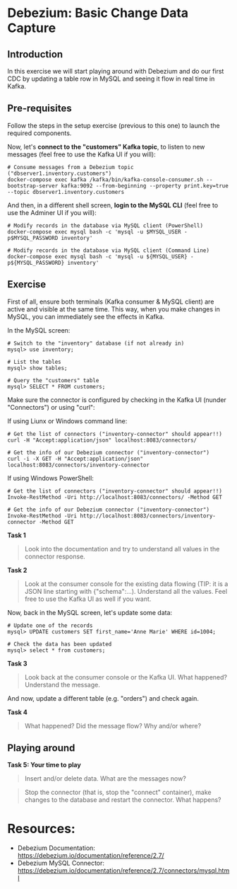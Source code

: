 # Debezium: Basic Change Data Capture

## Introduction

In this exercise we will start playing around with Debezium and do our first CDC by updating a table row in MySQL and seeing it flow in real time in Kafka.

## Pre-requisites

Follow the steps in the setup exercise (previous to this one) to launch the required components.

Now, let's **connect to the "customers" Kafka topic**, to listen to new messages (feel free to use the Kafka UI if you will):

```shell
# Consume messages from a Debezium topic ("dbserver1.inventory.customers")
docker-compose exec kafka /kafka/bin/kafka-console-consumer.sh --bootstrap-server kafka:9092 --from-beginning --property print.key=true --topic dbserver1.inventory.customers
```

And then, in a different shell screen, **login to the MySQL CLI** (feel free to use the Adminer UI if you will):

```shell
# Modify records in the database via MySQL client (PowerShell)
docker-compose exec mysql bash -c 'mysql -u $MYSQL_USER -p$MYSQL_PASSWORD inventory'

# Modify records in the database via MySQL client (Command Line)
docker-compose exec mysql bash -c 'mysql -u ${MYSQL_USER} -p${MYSQL_PASSWORD} inventory'
```

## Exercise

First of all, ensure both terminals (Kafka consumer & MySQL client) are active and visible at the same time. This way, when you make changes in MySQL, you can immediately see the effects in Kafka.

In the MySQL screen:

```shell
# Switch to the "inventory" database (if not already in)
mysql> use inventory;

# List the tables
mysql> show tables;

# Query the "customers" table
mysql> SELECT * FROM customers;
```

Make sure the connector is configured by checking in the Kafka UI (nunder "Connectors") or using "curl":

If using Liunx or Windows command line:

```shell
# Get the list of connectors ("inventory-connector" should appear!!)
curl -H "Accept:application/json" localhost:8083/connectors/

# Get the info of our Debezium connector ("inventory-connector")
curl -i -X GET -H "Accept:application/json" localhost:8083/connectors/inventory-connector
```

If using Windows PowerShell:

```shell
# Get the list of connectors ("inventory-connector" should appear!!)
Invoke-RestMethod -Uri http://localhost:8083/connectors/ -Method GET

# Get the info of our Debezium connector ("inventory-connector")
Invoke-RestMethod -Uri http://localhost:8083/connectors/inventory-connector -Method GET
```

**Task 1**

> Look into the documentation and try to understand all values in the connector response.

**Task 2**

> Look at the consumer console for the existing data flowing (TIP: it is a JSON line starting with {"schema":...). Understand all the values. Feel free to use the Kafka UI as well if you want.

Now, back in the MySQL screen, let's update some data:

```shell
# Update one of the records
mysql> UPDATE customers SET first_name='Anne Marie' WHERE id=1004;

# Check the data has been updated
mysql> select * from customers;
```

**Task 3**

> Look back at the consumer console or the Kafka UI. What happened? Understand the message.

And now, update a different table (e.g. "orders") and check again.

**Task 4**

> What happened? Did the message flow? Why and/or where?

## Playing around

**Task 5: Your time to play**

> Insert and/or delete data. What are the messages now?

> Stop the connector (that is, stop the "connect" container), make changes to the database and restart the connector. What happens?

# Resources:

* Debezium Documentation: https://debezium.io/documentation/reference/2.7/
* Debezium MySQL Connector: https://debezium.io/documentation/reference/2.7/connectors/mysql.html